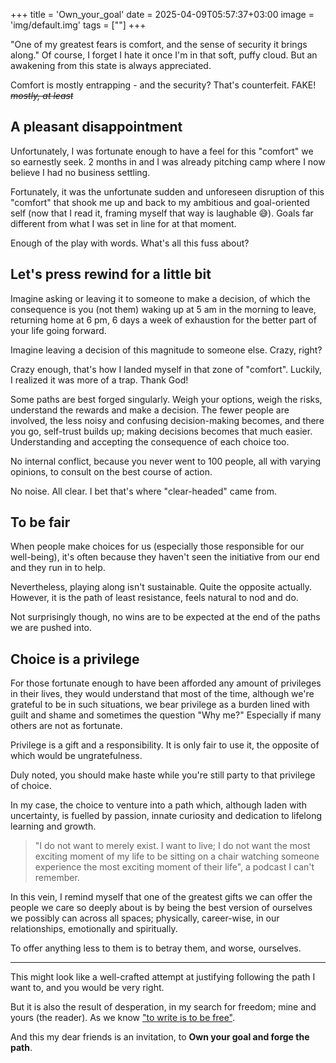 +++
title = 'Own_your_goal'
date = 2025-04-09T05:57:37+03:00
image = 'img/default.img'
tags = [""]
+++

"One of my greatest fears is comfort, and the sense of security it brings along." Of course, I forget I hate it once I'm in that soft, puffy cloud. But an awakening from this state is always appreciated.

Comfort is mostly entrapping - and the security? That's counterfeit. FAKE! ~~_mostly, at least_~~

## A pleasant disappointment

Unfortunately, I was fortunate enough to have a feel for this "comfort" we so earnestly seek. 2 months in and I was already pitching camp where I now believe I had no business settling.

Fortunately, it was the unfortunate sudden and unforeseen disruption of this "comfort" that shook me up and back to my ambitious and goal-oriented self (now that I read it, framing myself that way is laughable 😅).
Goals far different from what I was set in line for at that moment.

Enough of the play with words. What's all this fuss about?

## Let's press rewind for a little bit

Imagine asking or leaving it to someone to make a decision, of which the consequence is you (not them) waking up at 5 am in the morning to leave, returning home at 6 pm, 6 days a week of exhaustion for the better part of your life going forward.

Imagine leaving a decision of this magnitude to someone else. Crazy, right?

Crazy enough, that's how I landed myself in that zone of "comfort". Luckily, I realized it was more of a trap. Thank God!

Some paths are best forged singularly. Weigh your options, weigh the risks, understand the rewards and make a decision. The fewer people are involved, the less noisy and confusing decision-making becomes, and there you go, self-trust builds up; making decisions becomes that much easier. Understanding and accepting the consequence of each choice too.

No internal conflict, because you never went to 100 people, all with varying opinions, to consult on the best course of action.

No noise. All clear. I bet that's where "clear-headed" came from.

## To be fair

When people make choices for us (especially those responsible for our well-being), it's often because they haven't seen the initiative from our end and they run in to help.

Nevertheless, playing along isn't sustainable. Quite the opposite actually. However, it is the path of least resistance, feels natural to nod and do.

Not surprisingly though, no wins are to be expected at the end of the paths we are pushed into.

## Choice is a privilege

For those fortunate enough to have been afforded any amount of privileges in their lives, they would understand that most of the time, although we're grateful to be in such situations, we bear privilege as a burden lined with guilt and shame and sometimes the question "Why me?" Especially if many others are not as fortunate.

Privilege is a gift and a responsibility. It is only fair to use it, the opposite of which would be ungratefulness.

Duly noted, you should make haste while you're still party to that privilege of choice.

In my case, the choice to venture into a path which, although laden with uncertainty, is fuelled by passion, innate curiosity and dedication to lifelong learning and growth.

> "I do not want to merely exist. I want to live;
> I do not want the most exciting moment of my life to be sitting on a chair watching someone experience the most exciting moment of their life", a podcast I can't remember.

In this vein, I remind myself that one of the greatest gifts we can offer the people we care so deeply about is by being the best version of ourselves we possibly can across all spaces; physically, career-wise, in our relationships, emotionally and spiritually.

To offer anything less to them is to betray them, and worse, ourselves.

---

This might look like a well-crafted attempt at justifying following the path I want to, and you would be very right.

But it is also the result of desperation, in my search for freedom; mine and yours (the reader). As we know ["to write is to be free"](https://dev.to/thejoernal/to-write-is-to-be-free-22kp).

And this my dear friends is an invitation, to **Own your goal and forge the path**.
